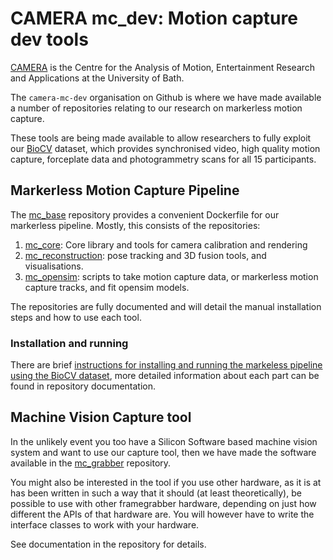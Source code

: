# CAMERA mc_dev: Motion capture dev tools

[CAMERA](www.camera.ac.uk) is the Centre for the Analysis of Motion, Entertainment Research and Applications at the University of Bath.

The `camera-mc-dev` organisation on Github is where we have made available a number of repositories relating to our research on markerless motion capture.

These tools are being made available to allow researchers to fully exploit our [BioCV](??) dataset, which provides synchronised video, high quality motion capture, forceplate data and photogrammetry scans for all 15 participants.

## Markerless Motion Capture Pipeline

The [mc_base](https://github.com/camera-mc-dev/mc_base) repository provides a convenient Dockerfile for our markerless pipeline. Mostly, this consists of the repositories:

  1) [mc_core](https://github.com/camera-mc-dev/mc_core): Core library and tools for camera calibration and rendering
  2) [mc_reconstruction](https://github.com/camera-mc-dev/mc_reconstruction): pose tracking and 3D fusion tools, and visualisations.
  3) [mc_opensim](https://github.com/camera-mc-dev/mc_opensim): scripts to take motion capture data, or markerless motion capture tracks, and fit opensim models.
  
The repositories are fully documented and will detail the manual installation steps and how to use each tool.

### Installation and running

There are brief [instructions for installing and running the markeless pipeline using the BioCV dataset](https://github.com/camera-mc-dev/.github/blob/main/profile/mocapPipe.md), more detailed information about each part can be found in repository documentation.

## Machine Vision Capture tool

In the unlikely event you too have a Silicon Software based machine vision system and want to use our capture tool, then we have made the software available in the [mc_grabber](https://github.com/camera-mc-dev/mc_grabber) repository.

You might also be interested in the tool if you use other hardware, as it is at has been written in such a way that it should (at least theoretically), be possible to use with other framegrabber hardware, depending on just how different the APIs of that hardware are. You will however have to write the interface classes to work with your hardware.

See documentation in the repository for details.

